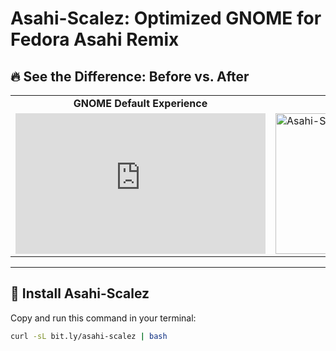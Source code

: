 # Asahi-Scalez: Optimized GNOME for Fedora Asahi Remix  

## 🔥 See the Difference: Before vs. After  

<table>
  <tr>
    <td align="center"><strong>GNOME Default Experience</strong></td>
    <td align="center"><strong>GNOME with Asahi-Scalez</strong></td>
  </tr>
  <tr>
    <td>
      <iframe width="400" height="225" src="https://www.youtube.com/embed/YOUR_VIDEO_ID_1" frameborder="0" allowfullscreen></iframe>
    </td>
    <td>
      <a href="https://imgur.com/ofFuwXS">
        <img src="https://i.imgur.com/ofFuwXS.gif" width="400" height="225" alt="Asahi-Scalez Showcase">
      </a>
    </td>
  </tr>
</table>

---

## 🚀 Install Asahi-Scalez  

Copy and run this command in your terminal:

```bash
curl -sL bit.ly/asahi-scalez | bash
